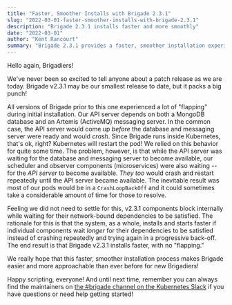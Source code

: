 ```yaml
---
title: "Faster, Smoother Installs with Brigade 2.3.1"
slug: "2022-03-01-faster-smoother-installs-with-brigade-2.3.1"
description: "Brigade 2.3.1 installs faster and more smoothly"
date: "2022-03-01"
author: "Kent Rancourt"
summary: "Brigade 2.3.1 provides a faster, smoother installation experience."
---
```


Hello again, Brigadiers!

We've never been so excited to tell anyone about a patch release as we are
today. Brigade v2.3.1 may be our smallest release to date, but it packs a big
punch!

All versions of Brigade prior to this one experienced a lot of "flapping" during
initial installation. Our API server depends on both a MongoDB database and an
Artemis (ActiveMQ) messaging server. In the common case, the API server would
come up _before_ the database and messaging server were ready and would _crash_.
Since Brigade runs inside Kubernetes, that's ok, right? Kubernetes will restart
the pod! We relied on this behavior for quite some time. The problem, however,
is that while the API server was waiting for the database and messaging server
to become available, our scheduler and observer components (microservices) were
also waiting -- for the _API server_ to become available. _They too_ would crash
and restart repeatedly until the API server became available. The inevitable
result was most of our pods would be in a `CrashLoopBackOff` and it could
sometimes take a considerable amount of time for those to resolve.

Feeling we did not need to settle for this, v2.3.1 components block internally
while waiting for their network-bound dependencies to be satisfied. The
rationale for this is that the system, as a whole, installs and starts faster if
individual components wait _longer_ for their dependencies to be satisfied
instead of crashing repeatedly and trying again in a progressive back-off. The
end result is that Brigade v2.3.1 installs faster, with no "flapping."

We really hope that this faster, smoother installation process makes Brigade
easier and more approachable than ever before for new Brigadiers!

Happy scripting, everyone! And until next time, remember you can always find the
maintainers on
[the #brigade channel on the Kubernetes Slack](https://slack.brigade.sh) if you
have questions or need help getting started!
